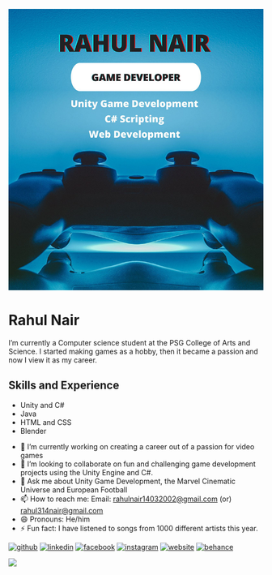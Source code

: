 ![Unity Game Development](https://github.com/Rahul-Nair14/Rahul-Nair14/blob/main/RN.jpg)

# Rahul Nair
I’m currently a Computer science student at the PSG College of Arts and Science. I started making games as a hobby, then it became a passion and now I view it as my career.

## Skills and Experience

* Unity and C#
* Java
* HTML and CSS
* Blender

- 🔭 I’m currently working on creating a career out of a passion for video games 
- 👯 I’m looking to collaborate on fun and challenging game development projects using the Unity Engine and C#. 
- 💬 Ask me about Unity Game Development, the Marvel Cinematic Universe and European Football 
- 📫 How to reach me: Email: rahulnair14032002@gmail.com (or) rahul314nair@gmail.com 
- 😄 Pronouns: He/him 
- ⚡ Fun fact: I have listened to songs from 1000 different artists this year. 


[<img src='https://cdn.jsdelivr.net/npm/simple-icons@3.0.1/icons/github.svg' alt='github' height='40'>](https://github.com/Rahul-Nair14)  [<img src='https://cdn.jsdelivr.net/npm/simple-icons@3.0.1/icons/linkedin.svg' alt='linkedin' height='40'>](https://www.linkedin.com/in/rahul-nair-033871198//)  [<img src='https://cdn.jsdelivr.net/npm/simple-icons@3.0.1/icons/facebook.svg' alt='facebook' height='40'>](https://www.facebook.com/rahulnikobellic)  [<img src='https://cdn.jsdelivr.net/npm/simple-icons@3.0.1/icons/instagram.svg' alt='instagram' height='40'>](https://www.instagram.com/_rahul_fcb/?hl=en/)  [<img src='https://cdn.jsdelivr.net/npm/simple-icons@3.0.1/icons/icloud.svg' alt='website' height='40'>](https://rahulnair14032002.wixsite.com/website-2)  [<img src='https://cdn.jsdelivr.net/npm/simple-icons@3.0.1/icons/behance.svg' alt='behance' height='40'>](https://www.behance.net/rahulnair20)  

<img src="https://github-readme-stats.vercel.app/api?username=Rahul-Nair14&&show_icons=true&title_color=ffffff&icon_color=bb2acf&text_color=daf7dc&bg_color=151515">

